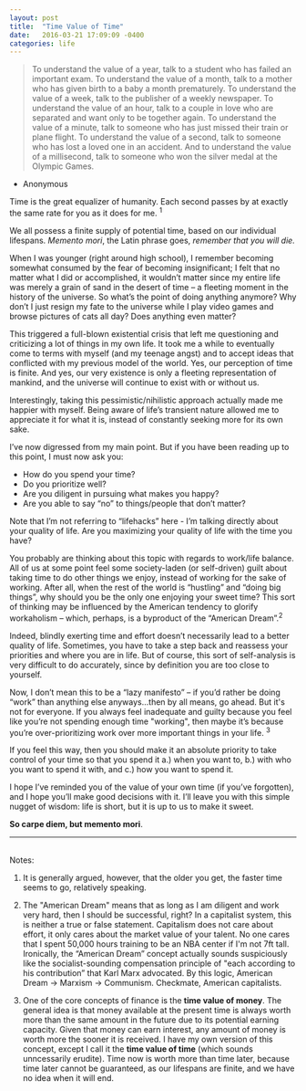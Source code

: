 ```yaml
---
layout: post
title:  "Time Value of Time"
date:   2016-03-21 17:09:09 -0400
categories: life
---
```


>To understand the value of a year, talk to a student who has failed an important exam. 
To understand the value of a month, talk to a mother who has given birth to a baby a month prematurely. 
To understand the value of a week, talk to the publisher of a weekly newspaper. 
To understand the value of an hour, talk to a couple in love who are separated and want only to be together again. 
To understand the value of a minute, talk to someone who has just missed their train or plane flight. 
To understand the value of a second, talk to someone who has lost a loved one in an accident. 
And to understand the value of a millisecond, talk to someone who won the silver medal at the Olympic Games.
- Anonymous 


Time is the great equalizer of humanity. Each second passes by at exactly the same rate for you as it does for me. <sup>1</sup>

We all possess a finite supply of potential time, based on our individual lifespans. *Memento mori*, the Latin phrase goes, *remember that you will die.*

When I was younger (right around high school), I remember becoming somewhat consumed by the fear of becoming insignificant; I felt that no matter what I did or accomplished, it wouldn’t matter since my entire life was merely a grain of sand in the desert of time – a fleeting moment in the history of the universe. So what’s the point of doing anything anymore? Why don’t I just resign my fate to the universe while I play video games and browse pictures of cats all day? Does anything even matter? 

This triggered a full-blown existential crisis that left me questioning and criticizing a lot of things in my own life. It took me a while to eventually come to terms with myself (and my teenage angst) and to accept ideas that conflicted with my previous model of the world. Yes, our perception of time is finite. And yes, our very existence is only a fleeting representation of mankind, and the universe will continue to exist with or without us. 

Interestingly, taking this pessimistic/nihilistic approach actually made me happier with myself. Being aware of life’s transient nature allowed me to appreciate it for what it is, instead of constantly seeking more for its own sake. 

I’ve now digressed from my main point. But if you have been reading up to this point, I must now ask you: 
- How do you spend your time? 
- Do you prioritize well? 
- Are you diligent in pursuing what makes you happy? 
- Are you able to say “no” to things/people that don’t matter? 

Note that I’m not referring to “lifehacks” here - I’m talking directly about your quality of life. Are you maximizing your quality of life with the time you have? 

You probably are thinking about this topic with regards to work/life balance. All of us at some point feel some society-laden (or self-driven) guilt about taking time to do other things we enjoy, instead of working for the sake of working. After all, when the rest of the world is “hustling” and “doing big things”, why should you be the only one enjoying your sweet time? This sort of thinking may be influenced by the American tendency to glorify workaholism – which, perhaps, is a byproduct of the “American Dream”.<sup>2</sup> 

Indeed, blindly exerting time and effort doesn’t necessarily lead to a better quality of life. Sometimes, you have to take a step back and reassess your priorities and where you are in life. But of course, this sort of self-analysis is very difficult to do accurately, since by definition you are too close to yourself.

Now, I don’t mean this to be a “lazy manifesto” – if you’d rather be doing “work” than anything else anyways...then by all means, go ahead. But it's not for everyone. If you always feel inadequate and guilty because you feel like you’re not spending enough time "working", then maybe it’s because you’re over-prioritizing work over more important things in your life. <sup>3</sup> 

If you feel this way, then you should make it an absolute priority to take control of your time so that you spend it a.) when you want to, b.) with who you want to spend it with, and c.) how you want to spend it. 

I hope I’ve reminded you of the value of your own time (if you’ve forgotten), and I hope you’ll make good decisions with it. I’ll leave you with this simple nugget of wisdom: life is short, but it is up to us to make it sweet. 

**So carpe diem, but memento mori**.

---
<br>
Notes: 

1. It is generally argued, however, that the older you get, the faster time seems to go, relatively speaking.

2. The "American Dream" means that as long as I am diligent and work very hard, then I should be successful, right? In a capitalist system, this is neither a true or false statement. Capitalism does not care about effort, it only cares about the market value of your talent. No one cares that I spent 50,000 hours training to be an NBA center if I'm not 7ft tall. Ironically, the “American Dream” concept actually sounds suspiciously like the socialist-sounding compensation principle of "each according to his contribution” that Karl Marx advocated. By this logic, American Dream → Marxism → Communism. Checkmate, American capitalists. 

3. One of the core concepts of finance is the **time value of money**. The general idea is that money available at the present time is always worth more than the same amount in the future due to its potential earning capacity. Given that money can earn interest, any amount of money is worth more the sooner it is received. I have my own version of this concept, except I call it the **time value of time** (which sounds unncessarily erudite). Time now is worth more than time later, because time later cannot be guaranteed, as our lifespans are finite, and we have no idea when it will end.